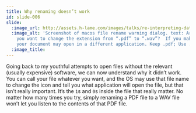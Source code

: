 ```yaml
---
title: Why renaming doesn’t work
id: slide-006
slide:
  :image_url: http://assets.h-lame.com/images/talks/re-interpreting-data/lrug-jan-2020/slides/006.png
  :image_alt: 'Screenshot of macos file rename warning dialog. text: Are you sure
    you want to change the extension from “.pdf” to “.wav”?  If you make this change,
    your document may open in a different application. Keep .pdf; Use .wav'
  :image_title:
---
```

Going back to my youthful attempts to open files without the relevant (usually expensive) software, we can now understand why it didn’t work.  You can call your file whatever you want, and the OS may use that file name to change the icon and tell you what application will open the file, but that isn’t really important.  It’s the `1`s and `0`s inside the file that really matter.  No matter how many times you try, simply renaming a PDF file to a WAV file won’t let you listen to the contents of that PDF file.

